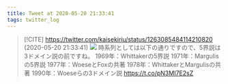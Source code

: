```yaml
---
title: Tweet at 2020-05-20 21:33:41
tags: twitter_log
---
```


> [!CITE] https://twitter.com/kaisekiriu/status/1263085484114210820 (2020-05-20 21:33:41)
> ![](https://twitter.com/kaisekiriu/status/1263085484114210820)
> 時系列としては以下の通りですので、5界説は3ドメイン説の前ですね。
> 1969年：Whittakerの5界説
> 1971年：Margulisの5界説
> 1977年：WoeseとFoxの共著
> 1978年：WhittakerとMargulisの共著
> 1990年：Woeseらの3ドメイン説 https://t.co/pN3MI7E2sZ
